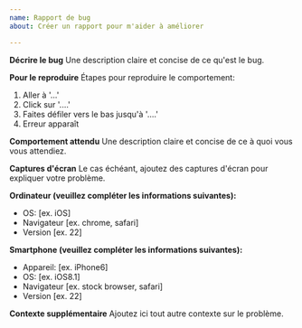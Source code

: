 ```yaml
---
name: Rapport de bug
about: Créer un rapport pour m'aider à améliorer

---
```


**Décrire le bug**
Une description claire et concise de ce qu'est le bug.

**Pour le reproduire**
Étapes pour reproduire le comportement:
1. Aller à '...'
2. Click sur '....'
3. Faites défiler vers le bas jusqu'à '....'
4. Erreur apparaît

**Comportement attendu**
Une description claire et concise de ce à quoi vous vous attendiez.

**Captures d'écran**
Le cas échéant, ajoutez des captures d'écran pour expliquer votre problème.

**Ordinateur (veuillez compléter les informations suivantes):**
 - OS: [ex. iOS]
 - Navigateur [ex. chrome, safari]
 - Version [ex. 22]

**Smartphone (veuillez compléter les informations suivantes):**
 - Appareil: [ex. iPhone6]
 - OS: [ex. iOS8.1]
 - Navigateur [ex. stock browser, safari]
 - Version [ex. 22]

**Contexte supplémentaire**
Ajoutez ici tout autre contexte sur le problème.
